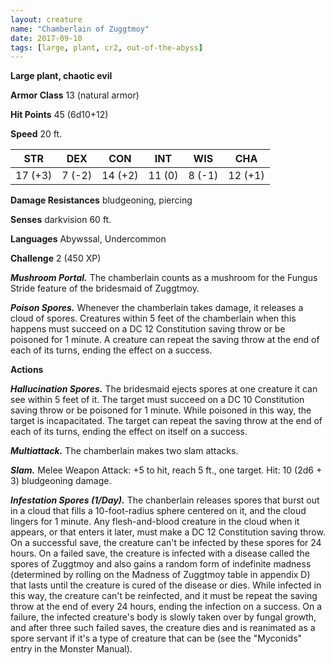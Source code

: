 ```yaml
---
layout: creature
name: "Chamberlain of Zuggtmoy"
date: 2017-09-10
tags: [large, plant, cr2, out-of-the-abyss]
---
```


**Large plant, chaotic evil**

**Armor Class** 13 (natural armor)

**Hit Points** 45 (6d10+12)

**Speed** 20 ft.

|   STR   |   DEX   |   CON   |   INT   |   WIS   |   CHA   |
|:-----:|:-----:|:-----:|:-----:|:-----:|:-----:|
| 17 (+3) | 7 (-2) | 14 (+2) | 11 (0) | 8 (-1) | 12 (+1) |

**Damage Resistances** bludgeoning, piercing

**Senses** darkvision 60 ft.

**Languages** Abywssal, Undercommon

**Challenge** 2 (450 XP)

***Mushroom Portal.*** The chamberlain counts as a mushroom for the Fungus Stride feature of the bridesmaid of Zuggtmoy.

***Poison Spores.*** Whenever the chamberlain takes damage, it releases a cloud of spores. Creatures within 5 feet of the chamberlain when this happens must succeed on a DC 12 Constitution saving throw or be poisoned for 1 minute. A creature can repeat the saving throw at the end of each of its turns, ending the effect on a success.

**Actions**

***Hallucination Spores.*** The bridesmaid ejects spores at one creature it can see within 5 feet of it. The target must succeed on a DC 10 Constitution saving throw or be poisoned for 1 minute. While poisoned in this way, the target is incapacitated. The target can repeat the saving throw at the end of each of its turns, ending the effect on itself on a success.

***Multiattack.*** The chamberlain makes two slam attacks.

***Slam.*** Melee Weapon Attack: +5 to hit, reach 5 ft., one target. Hit: 10 (2d6 + 3) bludgeoning damage.

***Infestation Spores (1/Day).*** The chanberlain releases spores that burst out in a cloud that fills a 10-foot-radius sphere centered on it, and the cloud lingers for 1 minute. Any flesh-and-blood creature in the cloud when it appears, or that enters it later, must make a DC 12 Constitution saving throw. On a successful save, the creature can't be infected by these spores for 24 hours. On a failed save, the creature is infected with a disease called the spores of Zuggtmoy and also gains a random form of indefinite madness (determined by rolling on the Madness of Zuggtmoy table in appendix D) that lasts until the creature is cured of the disease or dies. While infected in this way, the creature can't be reinfected, and it must be repeat the saving throw at the end of every 24 hours, ending the infection on a success. On a failure, the infected creature's body is slowly taken over by fungal growth, and after three such failed saves, the creature dies and is reanimated as a spore servant if it's a type of creature that can be (see the "Myconids" entry in the Monster Manual).

